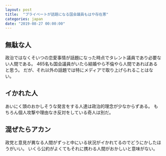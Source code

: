 ```yaml
---
layout: post
title:  "プライベートが話題になる国会議員もはや存在悪"
categories: japan
date: "2019-08-27 00:00:00"
---
```


## 無駄な人

政治ではなくそいつの恋愛事情が話題になった時点でタレント議員であり必要ない人間である。
465名も国会議員がいたら結婚やら不倫やら人間であればあると思う。
だが、それ以外の話題では特にメディアで取り上げられることはない。

## イかれた人

あいにく頭のおかしそうな発言をする人達は政治的理念が少なからずある。
もちろん個人攻撃や理由なき反対をしている奇人は別だ。

## 混ぜたらアカン

政党と意見が異なる人間がずっと中にいる状況がイかれてるのでどうにかしたほうがいい。
いくら公約がよくてもそれに携わる人間がおかしいと意味がない。
